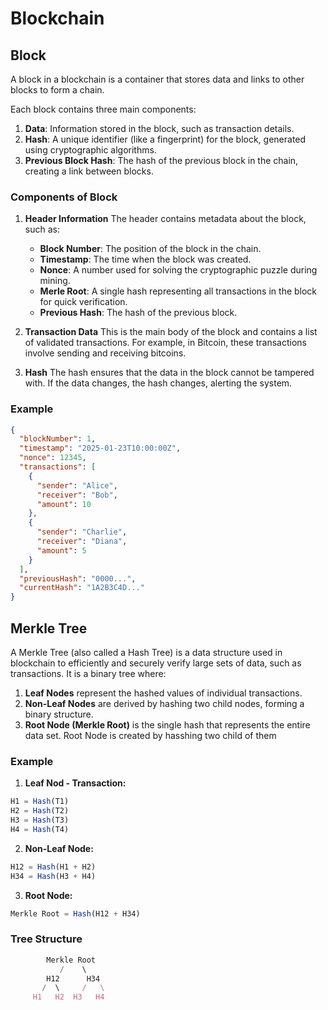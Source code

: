 # Blockchain
## Block
A block in a blockchain is a container that stores data and links to other blocks to form a chain.

Each block contains three main components:

1. **Data**: Information stored in the block, such as transaction details.
2. **Hash**: A unique identifier (like a fingerprint) for the block, generated using cryptographic algorithms.
3. **Previous Block Hash**: The hash of the previous block in the chain, creating a link between blocks.

### Components of Block
1. **Header Information**
The header contains metadata about the block, such as:
    - **Block Number**: The position of the block in the chain.
    - **Timestamp**: The time when the block was created.
    - **Nonce**: A number used for solving the cryptographic puzzle during mining.
    - **Merle Root**: A single hash representing all transactions in the block for quick verification.
    - **Previous Hash**: The hash of the previous block.

2. **Transaction Data**
This is the main body of the block and contains a list of validated transactions. For example, in Bitcoin, these transactions involve sending and receiving bitcoins.

3. **Hash**
The hash ensures that the data in the block cannot be tampered with. If the data changes, the hash changes, alerting the system.

### Example
```json
{
  "blockNumber": 1,
  "timestamp": "2025-01-23T10:00:00Z",
  "nonce": 12345,
  "transactions": [
    {
      "sender": "Alice",
      "receiver": "Bob",
      "amount": 10
    },
    {
      "sender": "Charlie",
      "receiver": "Diana",
      "amount": 5
    }
  ],
  "previousHash": "0000...",
  "currentHash": "1A2B3C4D..."
}
```
## Merkle Tree
A Merkle Tree (also called a Hash Tree) is a data structure used in blockchain to efficiently and securely verify large sets of data, such as transactions. It is a binary tree where:
1. **Leaf Nodes** represent the hashed values of individual transactions.
2. **Non-Leaf Nodes** are derived by hashing two child nodes, forming a binary structure.
3. **Root Node (Merkle Root)** is the single hash that represents the entire data set. Root Node is created by hasshing two child of them

### Example
1. **Leaf Nod - Transaction:**
```js
H1 = Hash(T1)
H2 = Hash(T2)
H3 = Hash(T3)
H4 = Hash(T4)
```
2. **Non-Leaf Node:**
```js
H12 = Hash(H1 + H2)
H34 = Hash(H3 + H4)
```
3. **Root Node:**
```js
Merkle Root = Hash(H12 + H34)
```
### Tree Structure
```js
        Merkle Root
           /    \
        H12      H34
       /  \     /   \
     H1   H2  H3   H4
```
